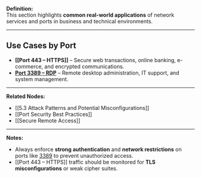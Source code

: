 
**Definition:**  
This section highlights **common real-world applications** of network services and ports in business and technical environments.

---

## **Use Cases by Port**

- **[[Port 443 – HTTPS]]** – Secure web transactions, online banking, e-commerce, and encrypted communications.  
- **[Port 3389 – RDP](https://www.cbtnuggets.com/common-ports/what-is-port-3389)** – Remote desktop administration, IT support, and system management.  

---

**Related Nodes:**  
- [[5.3 Attack Patterns and Potential Misconfigurations]]  
- [[Port Security Best Practices]]  
- [[Secure Remote Access]]  

---

**Notes:**  
- Always enforce **strong authentication** and **network restrictions** on ports like [3389](https://www.cbtnuggets.com/common-ports/what-is-port-3389) to prevent unauthorized access.  
- [[Port 443 – HTTPS]] traffic should be monitored for **TLS misconfigurations** or weak cipher suites.